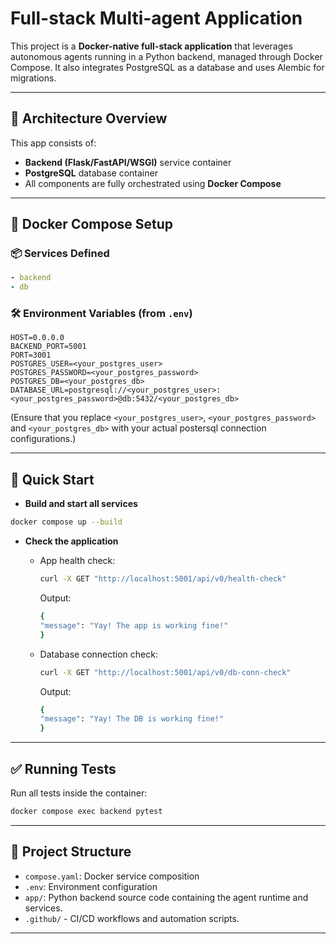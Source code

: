 # Full-stack Multi-agent Application

This project is a **Docker-native full-stack application** that leverages autonomous agents running in a Python backend, managed through Docker Compose. It also integrates PostgreSQL as a database and uses Alembic for migrations.

---

## 🧱 Architecture Overview

This app consists of:

- **Backend (Flask/FastAPI/WSGI)** service container
- **PostgreSQL** database container
- All components are fully orchestrated using **Docker Compose**

---

## 🐳 Docker Compose Setup

### 📦 Services Defined

```yaml
- backend
- db
```

### 🛠️ Environment Variables (from `.env`)

```env
HOST=0.0.0.0
BACKEND_PORT=5001
PORT=3001
POSTGRES_USER=<your_postgres_user>
POSTGRES_PASSWORD=<your_postgres_password>
POSTGRES_DB=<your_postgres_db>
DATABASE_URL=postgresql://<your_postgres_user>:<your_postgres_password>@db:5432/<your_postgres_db>
```

(Ensure that you replace `<your_postgres_user>`, `<your_postgres_password>` and `<your_postgres_db>` with your actual postersql connection configurations.)

---

## 🚀 Quick Start

- **Build and start all services**

```bash
docker compose up --build
```

- **Check the application**
  - App health check:

    ```bash
    curl -X GET "http://localhost:5001/api/v0/health-check"
    ```

    Output:

    ```bash
    {
    "message": "Yay! The app is working fine!"
    }
    ```

  - Database connection check:

    ```bash
    curl -X GET "http://localhost:5001/api/v0/db-conn-check"
    ```

    Output:

    ```bash
    {
    "message": "Yay! The DB is working fine!"
    }
    ```

---

## ✅ Running Tests

Run all tests inside the container:

```bash
docker compose exec backend pytest
```

---

## 📁 Project Structure

- `compose.yaml`: Docker service composition
- `.env`: Environment configuration
- `app/`: Python backend source code containing the agent runtime and services.
- `.github/` - CI/CD workflows and automation scripts.

---
